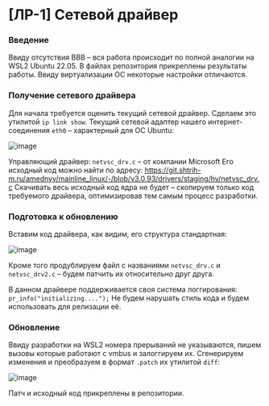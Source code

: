 # [ЛР-1] Сетевой драйвер

### Введение
Ввиду отсутствия BBB – вся работа происходит по полной аналогии на WSL2 Ubuntu 22.05. 
В файлах репозитория прикреплены результаты работы. Ввиду виртуализации ОС некоторые настройки отличаются.

### Получение сетевого драйвера
Для начала требуется оценить текущий сетевой драйвер. Сделаем это утилитой ```ip link show```. Текущий сетевой адаптер нашего интернет-соединения ```eth0``` – характерный для ОС Ubuntu:

![image](https://github.com/user-attachments/assets/645fe26d-fb5c-49f0-92b6-2cc81629e65b)

Управляющий драйвер:  ```netvsc_drv.c``` – от компании Microsoft
Его исходный код можно найти по адресу: https://git.shtrih-m.ru/amednyy/mainline_linux/-/blob/v3.0.93/drivers/staging/hv/netvsc_drv.c
Скачивать весь исходный код ядра не будет – скопируем только код требуемого драйвера, оптимизировав тем самым процесс разработки.

### Подготовка к обновлению
Вставим код драйвера, как видим, его структура стандартная:

![image](https://github.com/user-attachments/assets/23699364-dd29-44fc-b121-a84a79113adb)

Кроме того продублируем файл с названиями ```netvsc_drv.c``` и ```netvsc_drv2.c``` – будем патчить их относительно друг друга.

В данном драйвере поддерживается своя система логгирования:
```pr_info("initializing....");```
Не будем нарушать стиль кода и будем использовать для релизации её.

### Обновление
Ввиду разработки на WSL2 номера прерываний не указываются, пишем вызовы которые работают с vmbus и залоггируем их.
Сгенерируем изменения и преобразуем в формат ```.patch``` их утилитой ```diff```:

![image](https://github.com/user-attachments/assets/1e525865-cfb8-4c7b-b4a3-87c4772acf14)

Патч и исходный код прикреплены в репозитории.
